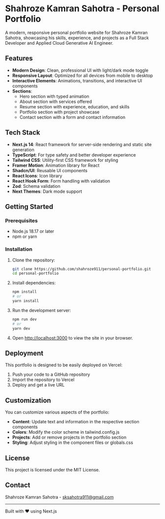 # Shahroze Kamran Sahotra - Personal Portfolio

A modern, responsive personal portfolio website for Shahroze Kamran Sahotra, showcasing his skills, experience, and projects as a Full Stack Developer and Applied Cloud Generative AI Engineer.

## Features

- **Modern Design**: Clean, professional UI with light/dark mode toggle
- **Responsive Layout**: Optimized for all devices from mobile to desktop
- **Interactive Elements**: Animations, transitions, and interactive UI components
- **Sections**:
  - Hero section with typed animation
  - About section with services offered
  - Resume section with experience, education, and skills
  - Portfolio section with project showcase
  - Contact section with a form and contact information

## Tech Stack

- **Next.js 14**: React framework for server-side rendering and static site generation
- **TypeScript**: For type safety and better developer experience
- **Tailwind CSS**: Utility-first CSS framework for styling
- **Framer Motion**: Animation library for React
- **Shadcn/UI**: Reusable UI components
- **React Icons**: Icon library
- **React Hook Form**: Form handling with validation
- **Zod**: Schema validation
- **Next Themes**: Dark mode support

## Getting Started

### Prerequisites

- Node.js 18.17 or later
- npm or yarn

### Installation

1. Clone the repository:
   ```bash
   git clone https://github.com/shahroze911/personal-portfolio.git
   cd personal-portfolio
   ```

2. Install dependencies:
   ```bash
   npm install
   # or
   yarn install
   ```

3. Run the development server:
   ```bash
   npm run dev
   # or
   yarn dev
   ```

4. Open [http://localhost:3000](http://localhost:3000) to view the site in your browser.

## Deployment

This portfolio is designed to be easily deployed on Vercel:

1. Push your code to a GitHub repository
2. Import the repository to Vercel
3. Deploy and get a live URL

## Customization

You can customize various aspects of the portfolio:

- **Content**: Update text and information in the respective section components
- **Colors**: Modify the color scheme in tailwind.config.js
- **Projects**: Add or remove projects in the portfolio section
- **Styling**: Adjust styling in the component files or globals.css

## License

This project is licensed under the MIT License.

## Contact

Shahroze Kamran Sahotra - [sksahotra911@gmail.com](mailto:sksahotra911@gmail.com)

---

Built with ❤️ using Next.js
